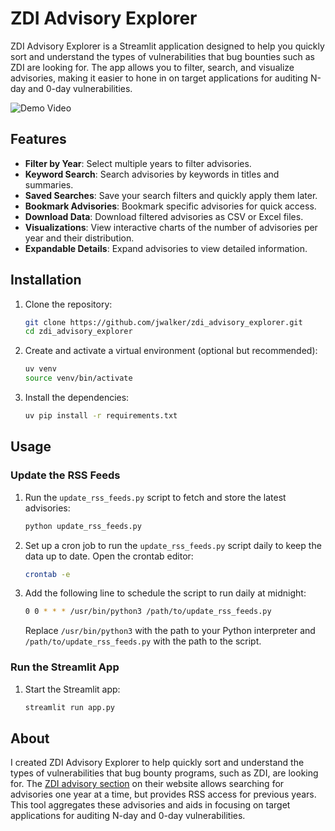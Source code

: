 # ZDI Advisory Explorer

ZDI Advisory Explorer is a Streamlit application designed to help you quickly sort and understand the types of vulnerabilities that bug bounties such as ZDI are looking for. The app allows you to filter, search, and visualize advisories, making it easier to hone in on target applications for auditing N-day and 0-day vulnerabilities.

![Demo Video](https://www.loom.com/embed/9a4b8cccd30b42edbaed0a4321da6a7b?sid=4b2ef449-5e11-4c8f-8ec1-32f0830d09a0)


## Features

- **Filter by Year**: Select multiple years to filter advisories.
- **Keyword Search**: Search advisories by keywords in titles and summaries.
- **Saved Searches**: Save your search filters and quickly apply them later.
- **Bookmark Advisories**: Bookmark specific advisories for quick access.
- **Download Data**: Download filtered advisories as CSV or Excel files.
- **Visualizations**: View interactive charts of the number of advisories per year and their distribution.
- **Expandable Details**: Expand advisories to view detailed information.

## Installation

1. Clone the repository:
    ```sh
    git clone https://github.com/jwalker/zdi_advisory_explorer.git
    cd zdi_advisory_explorer
    ```

2. Create and activate a virtual environment (optional but recommended):
    ```sh
    uv venv
    source venv/bin/activate
    ```

3. Install the dependencies:
    ```sh
    uv pip install -r requirements.txt
    ```

## Usage

### Update the RSS Feeds

1. Run the `update_rss_feeds.py` script to fetch and store the latest advisories:
    ```sh
    python update_rss_feeds.py
    ```

2. Set up a cron job to run the `update_rss_feeds.py` script daily to keep the data up to date. Open the crontab editor:
    ```sh
    crontab -e
    ```

3. Add the following line to schedule the script to run daily at midnight:
    ```sh
    0 0 * * * /usr/bin/python3 /path/to/update_rss_feeds.py
    ```

    Replace `/usr/bin/python3` with the path to your Python interpreter and `/path/to/update_rss_feeds.py` with the path to the script.

### Run the Streamlit App

1. Start the Streamlit app:
    ```sh
    streamlit run app.py
    ```

## About

I created ZDI Advisory Explorer to help quickly sort and understand the types of vulnerabilities that bug bounty programs, such as ZDI, are looking for. The [ZDI advisory section](https://www.zerodayinitiative.com/advisories/published/) on their website allows searching for advisories one year at a time, but provides RSS access for previous years. This tool aggregates these advisories and aids in focusing on target applications for auditing N-day and 0-day vulnerabilities.